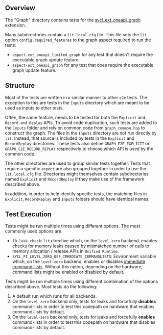 ## Overview

The "Graph" directory contains tests for the
[sycl_ext_oneapi_graph](../../doc/extensions/experimental/sycl_ext_oneapi_graph.asciidoc)
extension.

Many subdirectories contain a `lit.local.cfg` file. This file sets the `lit`
option `config.required_features` to the graph aspect required to run the tests:

- `aspect-ext_oneapi_limited_graph` for any test that doesn't require the
  executable graph update feature.
- `aspect-ext_oneapi_graph` for any test that does require the executable graph
  update feature.

## Structure

Most of the tests are written in a similar manner to other `e2e` tests. The
exception to this are tests in the `Inputs` directory which are meant to be used
as inputs to other tests.

Often, the same feature, needs to be tested for both the `Explicit`
and `Record and Replay` APIs. To avoid code duplication, such tests are added to
the `Inputs` folder and rely on common code from `graph_common.hpp` to construct
the graph. The files in the `Inputs` directory are not run directly by `lit`.
Instead, that source is included by tests in the `Explicit` and `RecordReplay`
directories. These tests also define `GRAPH_E2E_EXPLICIT`
or `GRAPH_E2E_RECORD_REPLAY` respectively to choose which API is used by the
common code.

The other directories are used to group similar tests together. Tests that
require a specific `aspect` are also grouped together in order to use the
`lit.local.cfg` file. Directories might themselves contain subdirectories named 
`Explicit` and `RecordReplay` if they make use of the framework described above.

In addition, in order to help identify specific tests, the matching files
in `Explicit`, `RecordReplay` and `Inputs` folders should have identical names.

## Test Execution

Tests might be run multiple times using different options. The most commonly used
options are:

- `l0_leak_check`: `lit` directive which, on the `level-zero` backend, enables
checks for memory leaks caused by mismatched number of calls to memory
allocation / release APIs in `Unified Runtime`.
- `SYCL_PI_LEVEL_ZERO_USE_IMMEDIATE_COMMANDLISTS`: Environment variable which, 
on the `level-zero` backend, enables or disables
[immediate command-lists](https://spec.oneapi.io/level-zero/latest/core/PROG.html#low-latency-immediate-command-lists).
Without this option, depending on the hardware, command lists might be enabled
or disabled by default.

Tests might be run multiple times using different combination of the options 
described above. Most tests do the following:

1. A default run which runs for all backends. 
2. On the `level-zero` backend only, tests for leaks and forcefully **disables**
command-lists in order to test this codepath on hardware that enables
command-lists by default.
3. On the `level-zero` backend only, tests for leaks and forcefully **enables**
command-lists in order to test this codepath on hardware that disables
command-lists by default.

